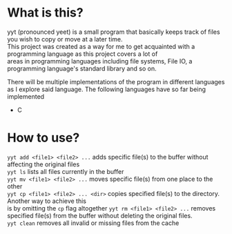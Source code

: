 # What is this?
yyt (pronounced yeet) is a small program that basically keeps track of files you wish to copy or move at a later time.  
This project was created as a way for me to get acquainted with a programming language as this project covers a lot of  
areas in programming languages including file systems, File IO, a programming language's standard library and so on.

There will be multiple implementations of the program in different languages  
as I explore said language. The following languages have so far being implemented  

* C

# How to use?
`yyt add <file1> <file2> ...` adds specific file(s) to the buffer without affecting the original files  
`yyt ls` lists all files currently in the buffer  
`yyt mv <file1> <file2> ...` moves specific file(s) from one place to the other  
`yyt cp <file1> <file2> ... <dir>` copies specified file(s) to the directory. Another way to achieve this  
is by omitting the `cp` flag altogether
`yyt rm <file1> <file2> ...` removes specified file(s) from the buffer without deleting the original files.  
`yyt clean` removes all invalid or missing files from the cache
